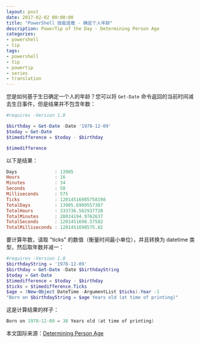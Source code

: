 ```yaml
---
layout: post
date: 2017-02-02 00:00:00
title: "PowerShell 技能连载 - 确定个人年龄"
description: PowerTip of the Day - Determining Person Age
categories:
- powershell
- tip
tags:
- powershell
- tip
- powertip
- series
- translation
---
```

您是如何基于生日确定一个人的年龄？您可以将 `Get-Date` 命令返回的当前时间减去生日事件，但是结果并不包含年数：

```powershell
#requires -Version 1.0

$birthday = Get-Date -Date '1978-12-09'
$today = Get-Date
$timedifference = $today - $birthday

$timedifference
```

以下是结果：

```powershell
Days              : 13905
Hours             : 16
Minutes           : 34
Seconds           : 58
Milliseconds      : 575
Ticks             : 12014516985758198
TotalDays         : 13905.6909557387
TotalHours        : 333736.582937728
TotalMinutes      : 20024194.9762637
TotalSeconds      : 1201451698.57582
TotalMilliseconds : 1201451698575.82
```

要计算年数，请取 "ticks" 的数值（衡量时间最小单位），并且转换为 datetime 类型，然后取年数并减一：

```powershell
#requires -Version 1.0
$birthdayString = '1978-12-09'
$birthday = Get-Date -Date $birthdayString
$today = Get-Date
$timedifference = $today - $birthday
$ticks = $timedifference.Ticks
$age = (New-Object DateTime -ArgumentList $ticks).Year -1
"Born on $birthdayString = $age Years old (at time of printing)"
```

这是计算结果的样子：

```powershell
Born on 1978-12-09 = 38 Years old (at time of printing)
```

<!--more-->
本文国际来源：[Determining Person Age](http://community.idera.com/powershell/powertips/b/tips/posts/determining-person-age)
